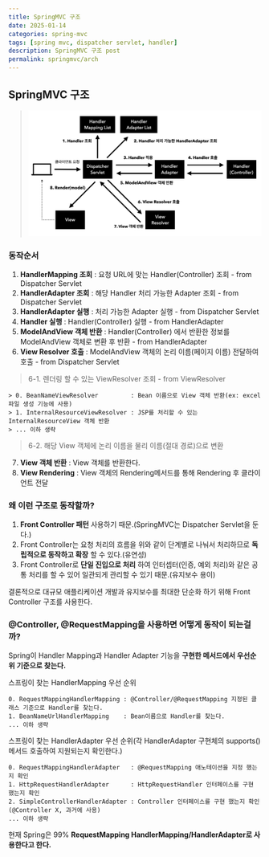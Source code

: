 ```yaml
---
title: SpringMVC 구조
date: 2025-01-14
categories: spring-mvc
tags: [spring mvc, dispatcher servlet, handler]
description: SpringMVC 구조 post
permalink: springmvc/arch
---
```


## SpringMVC 구조
> ![SpringMVC 구조](/assets/img/posts/dev/java/spring-mvc/springmvc-arch1.png "SpringMVC 구조")

### 동작순서
1. __HandlerMapping 조회__ : 요청 URL에 맞는 Handler(Controller) 조회 - from Dispatcher Servlet
2. __HandlerAdapter 조회__ : 해당 Handler 처리 가능한 Adapter 조회 - from Dispatcher Servlet
3. __HandlerAdapter 실행__ : 처리 가능한 Adapter 실행 - from Dispatcher Servlet
4. __Handler 실행__ : Handler(Controller) 실행 - from HandlerAdapter
5. __ModelAndView 객체 반환__ : Handler(Controller) 에서 반환한 정보를 ModelAndView 객체로 변환 후 반환 - from HandlerAdapter
6. __View Resolver 호출__ : ModelAndView 객체의 논리 이름(페이지 이름) 전달하여 호출 - from Dispatcher Servlet
> 6-1. 렌더링 할 수 있는 ViewResolver 조회 - from ViewResolver
```
> 0. BeanNameViewResolver         : Bean 이름으로 View 객체 반환(ex: excel 파일 생성 기능에 사용)
> 1. InternalResourceViewResolver : JSP를 처리할 수 있는 InternalResourceView 객체 반환
> ... 이하 생략
```
> 6-2. 해당 View 객체에 논리 이름을 물리 이름(절대 경로)으로 변환

7. __View 객체 반환__ : View 객체를 반환한다.
8. __View Rendering__ : View 객체의 Rendering메서드를 통해 Rendering 후 클라이언트 전달

### 왜 이런 구조로 동작할까?
1. __Front Controller 패턴__ 사용하기 때문.(SpringMVC는 Dispatcher Servlet을 둔다.)
2. Front Controller는 요청 처리의 흐름을 위와 같이 단계별로 나눠서 처리하므로 __독립적으로 동작하고 확장__ 할 수 있다.(유연성)
3. Front Controller로 __단일 진입으로 처리__ 하여 인터셉터(인증, 예외 처리)와 같은 공통 처리를 할 수 있어 일관되게 관리할 수 있기 때문.(유지보수 용이)

결론적으로 대규모 애플리케이션 개발과 유지보수를 최대한 단순화 하기 위해 Front Controller 구조를 사용한다.

### @Controller, @RequestMapping을 사용하면 어떻게 동작이 되는걸까?
Spring이 Handler Mapping과 Handler Adapter 기능을 __구현한 메서드에서 우선순위 기준으로 찾는다.__

스프링이 찾는 HandlerMapping 우선 순위
```
0. RequestMappingHandlerMapping : @Controller/@RequestMapping 지정된 클래스 기준으로 Handler를 찾는다.
1. BeanNameUrlHandlerMapping    : Bean이름으로 Handler를 찾는다.
... 이하 생략
```

스프링이 찾는 HandlerAdapter 우선 순위(각 HandlerAdapter 구현체의 supports() 메서드 호출하여 지원되는지 확인한다.)
```
0. RequestMappingHandlerAdapter   : @RequestMapping 애노테이션을 지정 했는지 확인
1. HttpRequestHandlerAdapter      : HttpRequestHandler 인터페이스를 구현 했는지 확인
2. SimpleControllerHandlerAdapter : Controller 인터페이스를 구현 했는지 확인(@Controller X, 과거에 사용)
... 이하 생략
```

현재 Spring은 99% __RequestMapping HandlerMapping/HandlerAdapter로 사용한다고 한다.__
